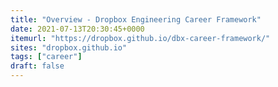 ```yaml
---
title: "Overview - Dropbox Engineering Career Framework"
date: 2021-07-13T20:30:45+0000
itemurl: "https://dropbox.github.io/dbx-career-framework/"
sites: "dropbox.github.io"
tags: ["career"]
draft: false
---
```

